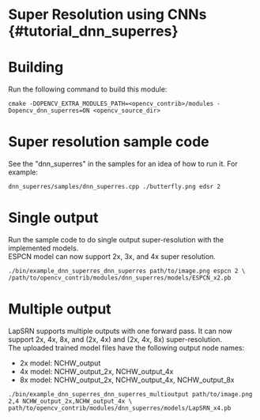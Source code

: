 Super Resolution using CNNs {#tutorial_dnn_superres}
===========================

# Building

Run the following command to build this module:

```make
cmake -DOPENCV_EXTRA_MODULES_PATH=<opencv_contrib>/modules -Dopencv_dnn_superres=ON <opencv_source_dir>
```

# Super resolution sample code

See the "dnn_superres" in the samples for an idea of how to run it. For example:

```
dnn_superres/samples/dnn_superres.cpp ./butterfly.png edsr 2
```

# Single output

Run the sample code to do single output super-resolution with the implemented models.\
ESPCN model can now support 2x, 3x, and 4x super resolution.

```
./bin/example_dnn_superres_dnn_superres path/to/image.png espcn 2 \
/path/to/opencv_contrib/modules/dnn_superres/models/ESPCN_x2.pb
```

# Multiple output

LapSRN supports multiple outputs with one forward pass. It can now support 2x, 4x, 8x, and (2x, 4x) and (2x, 4x, 8x) super-resolution.\
The uploaded trained model files have the following output node names:
- 2x model: NCHW_output
- 4x model: NCHW_output_2x, NCHW_output_4x
- 8x model: NCHW_output_2x, NCHW_output_4x, NCHW_output_8x

```
./bin/example_dnn_superres_dnn_superres_multioutput path/to/image.png 2,4 NCHW_output_2x,NCHW_output_4x \
path/to/opencv_contrib/modules/dnn_superres/models/LapSRN_x4.pb
```